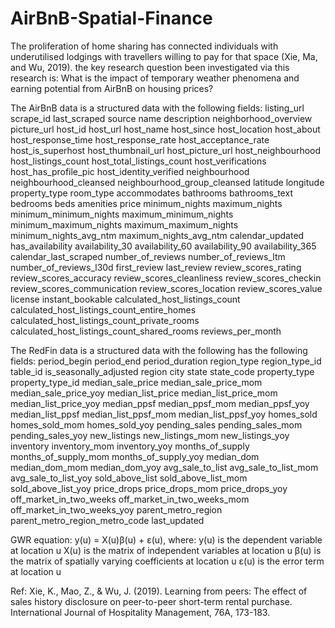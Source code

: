 # AirBnB-Spatial-Finance
The proliferation of home sharing has connected individuals with underutilised lodgings with travellers willing to pay for that space (Xie, Ma, and Wu, 2019). 
the key research question been investigated via this research is: What is the impact of temporary weather phenomena and earning potential from AirBnB on housing prices?

The AirBnB data is a structured data with the following fields: listing_url	scrape_id	last_scraped	source	name	description	neighborhood_overview	picture_url	host_id	host_url	host_name	host_since	host_location	host_about	host_response_time	host_response_rate	host_acceptance_rate	host_is_superhost	host_thumbnail_url	host_picture_url	host_neighbourhood	host_listings_count	host_total_listings_count	host_verifications	host_has_profile_pic	host_identity_verified	neighbourhood	neighbourhood_cleansed	neighbourhood_group_cleansed	latitude	longitude	property_type	room_type	accommodates	bathrooms	bathrooms_text	bedrooms	beds	amenities	price	minimum_nights	maximum_nights	minimum_minimum_nights	maximum_minimum_nights	minimum_maximum_nights	maximum_maximum_nights	minimum_nights_avg_ntm	maximum_nights_avg_ntm	calendar_updated	has_availability	availability_30	availability_60	availability_90	availability_365	calendar_last_scraped	number_of_reviews	number_of_reviews_ltm	number_of_reviews_l30d	first_review	last_review	review_scores_rating	review_scores_accuracy	review_scores_cleanliness	review_scores_checkin	review_scores_communication	review_scores_location	review_scores_value	license	instant_bookable	calculated_host_listings_count	calculated_host_listings_count_entire_homes	calculated_host_listings_count_private_rooms	calculated_host_listings_count_shared_rooms	reviews_per_month

The RedFin data is a structured data with the following has the following fields: period_begin	period_end	period_duration	region_type	region_type_id	table_id	is_seasonally_adjusted	region	city	state	state_code	property_type	property_type_id	median_sale_price	median_sale_price_mom	median_sale_price_yoy	median_list_price	median_list_price_mom	median_list_price_yoy	median_ppsf	median_ppsf_mom	median_ppsf_yoy	median_list_ppsf	median_list_ppsf_mom	median_list_ppsf_yoy	homes_sold	homes_sold_mom	homes_sold_yoy	pending_sales	pending_sales_mom	pending_sales_yoy	new_listings	new_listings_mom	new_listings_yoy	inventory	inventory_mom	inventory_yoy	months_of_supply	months_of_supply_mom	months_of_supply_yoy	median_dom	median_dom_mom	median_dom_yoy	avg_sale_to_list	avg_sale_to_list_mom	avg_sale_to_list_yoy	sold_above_list	sold_above_list_mom	sold_above_list_yoy	price_drops	price_drops_mom	price_drops_yoy	off_market_in_two_weeks	off_market_in_two_weeks_mom	off_market_in_two_weeks_yoy	parent_metro_region	parent_metro_region_metro_code	last_updated

GWR equation: y(u) = X(u)β(u) + ε(u), where:
y(u) is the dependent variable at location u
X(u) is the matrix of independent variables at location u
β(u) is the matrix of spatially varying coefficients at location u
ε(u) is the error term at location u

Ref: Xie, K., Mao, Z., & Wu, J. (2019). Learning from peers: The effect of sales history disclosure on peer-to-peer short-term rental purchase. International Journal of Hospitality Management, 76A, 173-183.
